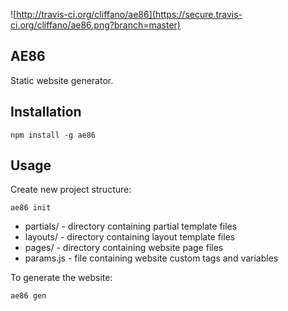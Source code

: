 ![http://travis-ci.org/cliffano/ae86](https://secure.travis-ci.org/cliffano/ae86.png?branch=master)

AE86
----

Static website generator.

Installation
------------

    npm install -g ae86

Usage
-----

Create new project structure:

	ae86 init

* partials/ - directory containing partial template files
* layouts/ - directory containing layout template files
* pages/ - directory containing website page files
* params.js - file containing website custom tags and variables

To generate the website:

	ae86 gen



